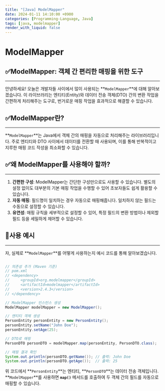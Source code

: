 ```yaml
---
title: "[Java] ModelMapper"
date: 2024-01-11 14:10:00 +0900
categories: [Programming-Language, Java]
tags: [java, modelmapper]
render_with_liquid: false
---
```


# ModelMapper

## ✅**ModelMapper: 객체 간 편리한 매핑을 위한 도구**

---

안녕하세요! 오늘은 개발자들 사이에서 많이 사용되는 **`ModelMapper`**에 대해 알아보겠습니다. 이 라이브러리는 엔티티(Entity)와 데이터 전송 객체(DTO) 간의 변환 작업을 간편하게 처리해주는 도구로, 번거로운 매핑 작업을 효과적으로 해결할 수 있습니다.

## ✅**ModelMapper란?**

---

**`ModelMapper`**는 Java에서 객체 간의 매핑을 자동으로 처리해주는 라이브러리입니다. 주로 엔티티와 DTO 사이에서 데이터를 전환할 때 사용되며, 이를 통해 반복적이고 지루한 매핑 코드 작성을 최소화할 수 있습니다.

## ✅**왜 ModelMapper를 사용해야 할까?**

---

1. **간편한 구성**: ModelMapper는 간단한 구성만으로도 사용할 수 있습니다. 별도의 설정 없이도 대부분의 기본 매핑 작업을 수행할 수 있어 초보자들도 쉽게 활용할 수 있습니다.
2. **자동 매핑**: 필드명이 일치하는 경우 자동으로 매핑해줍니다. 일치하지 않는 필드는 수동으로 설정할 수 있습니다.
3. **유연성**: 매핑 규칙을 세부적으로 설정할 수 있어, 특정 필드의 변환 방법이나 제외할 필드 등을 세밀하게 제어할 수 있습니다.

## 📌**사용 예시**

---

자, 실제로 **`ModelMapper`**를 어떻게 사용하는지 예시 코드를 통해 알아보겠습니다.

```java

// 의존성 추가 (Maven 기준)
// pom.xml
// <dependency>
//     <groupId>org.modelmapper</groupId>
//     <artifactId>modelmapper</artifactId>
//     <version>2.4.3</version>
// </dependency>

// ModelMapper 인스턴스 생성
ModelMapper modelMapper = new ModelMapper();

// 엔티티 객체 생성
PersonEntity personEntity = new PersonEntity();
personEntity.setName("John Doe");
personEntity.setAge(25);

// DTO로 매핑
PersonDTO personDTO = modelMapper.map(personEntity, PersonDTO.class);

// 매핑 결과 확인
System.out.println(personDTO.getName()); // 출력: John Doe
System.out.println(personDTO.getAge());  // 출력: 25

```

위 코드에서 **`PersonEntity`**는 엔티티, **`PersonDTO`**는 데이터 전송 객체입니다. **`ModelMapper`**를 사용하면 **`map()`** 메서드를 호출하여 두 객체 간의 필드를 자동으로 매핑할 수 있습니다.
